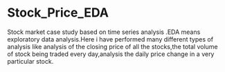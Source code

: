# Stock_Price_EDA
Stock market case study based on time series analysis .EDA means exploratory data analysis.Here i have performed many different types of analysis like analysis of the closing price of all the stocks,the total volume of stock being traded every day,analysis the daily price change in a very particular stock.
